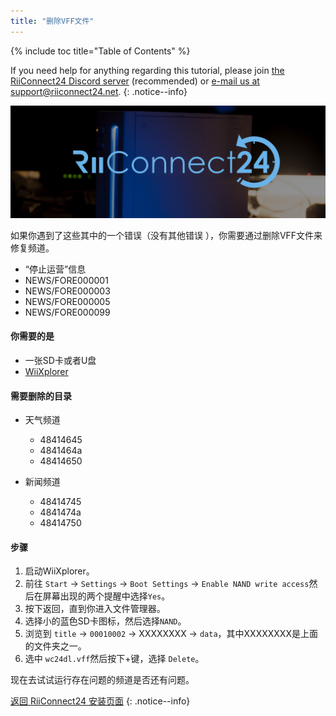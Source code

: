 ```yaml
---
title: "删除VFF文件"
---
```


{% include toc title="Table of Contents" %}

If you need help for anything regarding this tutorial, please join [the RiiConnect24 Discord server](https://discord.gg/rc24) (recommended) or [e-mail us at support@riiconnect24.net](mailto:support@riiconnect24.net).
{: .notice--info}

![RiiConnect24 Logo](/images/WiiRC24Logo.jpg)

如果你遇到了这些其中的一个错误（没有其他错误 ），你需要通过删除VFF文件来修复频道。

+ “停止运营”信息
+ NEWS/FORE000001
+ NEWS/FORE000003
+ NEWS/FORE000005
+ NEWS/FORE000099

#### 你需要的是
* 一张SD卡或者U盘
* [WiiXplorer](https://sourceforge.net/projects/wiixplorer/files/latest/download)

#### 需要删除的目录

+ 天气频道
  + 48414645
  + 4841464a
  + 48414650

+ 新闻频道
  + 48414745
  + 4841474a
  + 48414750

#### 步骤

1. 启动WiiXplorer。
2. 前往 `Start` -> `Settings` -> `Boot Settings` -> `Enable NAND write access`然后在屏幕出现的两个提醒中选择`Yes`。
3. 按下返回，直到你进入文件管理器。
4. 选择小的蓝色SD卡图标，然后选择`NAND`。
5. 浏览到 `title` -> `00010002` -> XXXXXXXX -> `data`，其中XXXXXXXX是上面的文件夹之一。
6. 选中 `wc24dl.vff`然后按下+键，选择 `Delete`。

现在去试试运行存在问题的频道是否还有问题。

[返回 RiiConnect24 安装页面](riiconnect24)
{: .notice--info}
